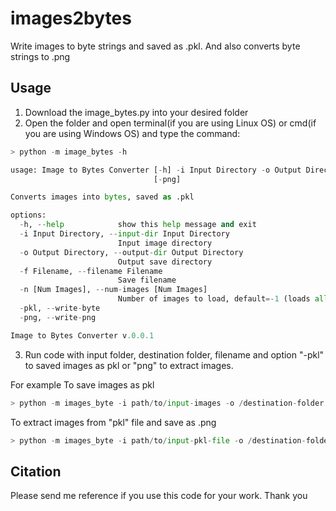 # images2bytes
Write images to byte strings and saved as .pkl. And also converts byte strings to .png

## Usage
1. Download the image_bytes.py into your desired folder
2. Open the folder and open terminal(if you are using Linux OS) or cmd(if you are using Windows OS) and type the command:

```python
> python -m image_bytes -h

usage: Image to Bytes Converter [-h] -i Input Directory -o Output Directory -f Filename [-n [Num Images]] [-pkl]
                                [-png]

Converts images into bytes, saved as .pkl

options:
  -h, --help            show this help message and exit
  -i Input Directory, --input-dir Input Directory
                        Input image directory
  -o Output Directory, --output-dir Output Directory
                        Output save directory
  -f Filename, --filename Filename
                        Save filename
  -n [Num Images], --num-images [Num Images]
                        Number of images to load, default=-1 (loads all images)
  -pkl, --write-byte
  -png, --write-png

Image to Bytes Converter v.0.0.1
```

3. Run code with input folder, destination folder, filename and option "-pkl" to saved images as pkl or "png" to extract images.

For example
To save images as pkl
```python
> python -m images_byte -i path/to/input-images -o /destination-folder -f output-filename -pkl
```

To extract images from "pkl" file and save as .png
```python
> python -m images_byte -i path/to/input-pkl-file -o /destination-folder -f output-filename -png
```

## Citation
Please send me reference if you use this code for your work. Thank you
